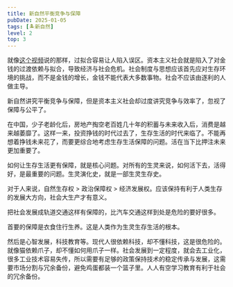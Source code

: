 ```yaml
---
title: 新自然平衡竞争与保障
pubDate: 2025-01-05
tags: [🏝新自然]
level: 2
top: 3
---
```


就像[这个视频](https://www.bilibili.com/video/BV1D362YpEGL/)说的那样，过拟合容易让人陷入误区。资本主义社会就是陷入了对金钱的过渡依赖与拟合，导致经济与社会危机。社会制度与思想应该首先应对生存环境的挑战，而不是金钱的增长，金钱不能代表大多数事物。社会不应该由逐利的人做主导。

新自然讲究平衡竞争与保障，但是资本主义社会却过度讲究竞争与效率了，忽视了保障与公平了。

在中国，少子老龄化后，房地产掏空老百姓几十年的积蓄与未来收入后，消费是越来越萎靡了。这样一来，投资挣钱的时代过去了，生存生活的时代来临了。不能再想着挣钱未来花了，而要更综合地考虑生存生活保障的问题。活在当下比押注未来更加重要了。

如何让生存生活更有保障，就是核心问题。对所有的生灵来说，如何活下去，活得好，是最重要的问题。生灵演化史，就是一部生灵生存史。

对于人来说，自然生存权 > 政治保障权 > 经济发展权。应该保持有利于人类生存的发展大方向，社会大生产才有意义。

把社会发展成轨道交通这样有保障的，比汽车交通这样到处是危险的要好很多。

首要的保障是衣食住行生养。这是人类作为生灵生存生活的根本。

然后是心智发展，科技教育等。现代人很依赖科技，却不懂科技，这是很危险的。就像猫依赖爪子，却不懂如何用爪子一样。社会发展到一定程度，就会去工业化，很多工业技术容易失传，所以需要有足够的政策保持技术的稳定传承与发展，这需要市场分割与冗余备份，避免鸡蛋都装一个篮子里。人人有空学习教育有利于社会的冗余备份。
